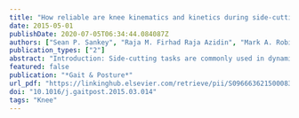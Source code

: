 ```yaml
---
title: "How reliable are knee kinematics and kinetics during side-cutting manoeuvres?"
date: 2015-05-01
publishDate: 2020-07-05T06:34:44.084087Z
authors: ["Sean P. Sankey", "Raja M. Firhad Raja Azidin", "Mark A. Robinson", "Bart Malfait", "Kevin Deschamps", "Sabine Verschueren", "Filip Staes", "Jos Vanrenterghem"]
publication_types: ["2"]
abstract: "Introduction: Side-cutting tasks are commonly used in dynamic assessment of ACL injury risk, but only limited information is available concerning the reliability of knee loading parameters. The aim of this study was to investigate the reliability of side-cutting data with additional focus on modelling approaches and task execution variables. Methods: Each subject (n = 8) attended six testing sessions conducted by two observers. Kinematic and kinetic data of 458 side-cutting tasks was collected. Inter-trial, inter-session, inter-observer variability and observer/trial ratios were calculated at every time-point of normalised stance, for data derived from two modelling approaches. Variation in task execution variables was regressed against that of temporal proﬁles of relevant knee data using one-dimensional statistical parametric mapping. Results: Variability in knee kinematics was consistently low across the time-series waveform ( 58), but knee kinetic variability was high (31.8, 24.1 and 16.9 Nm for sagittal, frontal and transverse planes, respectively) in the weight acceptance phase of the side-cutting task. Calculations conveyed consistently moderate-to-good measurement reliability. Inverse kinematic modelling reduced the variability in sagittal ($6 Nm) and frontal planes ($10 Nm) compared to direct kinematic modelling. Variation in task execution variables did not explain any knee data variability. Conclusion: Side-cutting data appears to be reliably measured, however high knee moment variability exhibited in all planes, particularly in the early stance phase, suggests cautious interpretation towards ACL injury mechanics. Such variability may be inherent to the dynamic nature of the side-cutting task or experimental issues not yet known."
featured: false
publication: "*Gait & Posture*"
url_pdf: "https://linkinghub.elsevier.com/retrieve/pii/S0966636215000831"
doi: "10.1016/j.gaitpost.2015.03.014"
tags: "Knee"
---
```

